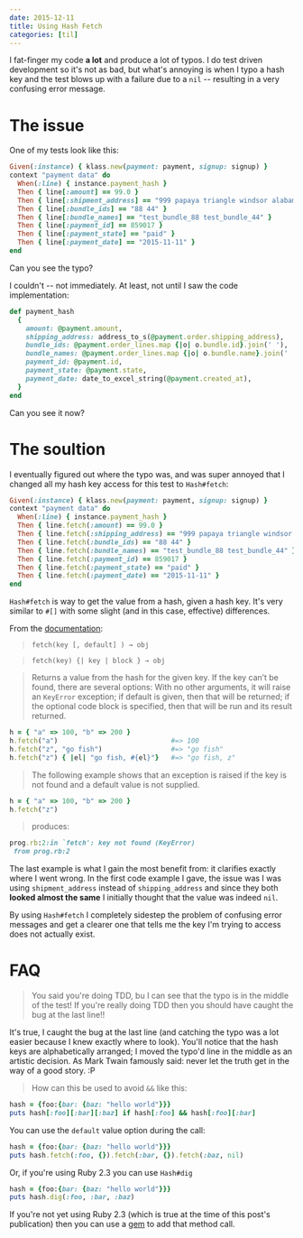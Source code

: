 ```yaml
---
date: 2015-12-11
title: Using Hash Fetch
categories: [til]
---
```


I fat-finger my code **a lot** and produce a lot of typos. I do test driven development so it's not as bad, but what's annoying is when I typo a hash key and the test blows up with a failure due to a `nil` -- resulting in a very confusing error message.

<!--more-->


# The issue

One of my tests look like this:

```ruby
Given(:instance) { klass.new(payment: payment, signup: signup) }
context "payment data" do
  When(:line) { instance.payment_hash }
  Then { line[:amount] == 99.0 }
  Then { line[:shipment_address] == "999 papaya triangle windsor alabama 06040 united states" }
  Then { line[:bundle_ids] == "88 44" }
  Then { line[:bundle_names] == "test_bundle_88 test_bundle_44" }
  Then { line[:payment_id] == 859017 }
  Then { line[:payment_state] == "paid" }
  Then { line[:payment_date] == "2015-11-11" }
end
```

Can you see the typo?

I couldn't -- not immediately. At least, not until I saw the code implementation:

```ruby
def payment_hash
  {
    amount: @payment.amount,
    shipping_address: address_to_s(@payment.order.shipping_address),
    bundle_ids: @payment.order_lines.map {|o| o.bundle.id}.join(' '),
    bundle_names: @payment.order_lines.map {|o| o.bundle.name}.join(' '),
    payment_id: @payment.id,
    payment_state: @payment.state,
    payment_date: date_to_excel_string(@payment.created_at),
  }
end
```

Can you see it now?

# The soultion

I eventually figured out where the typo was, and was super annoyed that I changed all my hash key access for this test to `Hash#fetch`:

```ruby
Given(:instance) { klass.new(payment: payment, signup: signup) }
context "payment data" do
  When(:line) { instance.payment_hash }
  Then { line.fetch(:amount) == 99.0 }
  Then { line.fetch(:shipping_address) == "999 papaya triangle windsor alabama 06040 united states" }
  Then { line.fetch(:bundle_ids) == "88 44" }
  Then { line.fetch(:bundle_names) == "test_bundle_88 test_bundle_44" }
  Then { line.fetch(:payment_id) == 859017 }
  Then { line.fetch(:payment_state) == "paid" }
  Then { line.fetch(:payment_date) == "2015-11-11" }
end
```

`Hash#fetch` is way to get the value from a hash, given a hash key. It's very similar to `#[]` with some slight (and in this case, effective) differences.

From the [documentation](http://ruby-doc.org/core-2.2.0/Hash.html#method-i-fetch):

> `fetch(key [, default] ) → obj`

> `fetch(key) {| key | block } → obj`

> Returns a value from the hash for the given key. If the key can’t be found, there are several options: With no other arguments, it will raise an `KeyError` exception; if default is given, then that will be returned; if the optional code block is specified, then that will be run and its result returned.

```ruby
h = { "a" => 100, "b" => 200 }
h.fetch("a")                            #=> 100
h.fetch("z", "go fish")                 #=> "go fish"
h.fetch("z") { |el| "go fish, #{el}"}   #=> "go fish, z"
```

> The following example shows that an exception is raised if the key is not found and a default value is not supplied.

```ruby
h = { "a" => 100, "b" => 200 }
h.fetch("z")
```

> produces:

```ruby
prog.rb:2:in `fetch': key not found (KeyError)
 from prog.rb:2
 ```

The last example is what I gain the most benefit from: it clarifies exactly where I went wrong. In the first code example I gave, the issue was I was using `shipment_address` instead of `shipping_address` and since they both **looked almost the same** I initially thought that the value was indeed `nil`.

By using `Hash#fetch` I completely sidestep the problem of confusing error messages and get a clearer one that tells me the key I'm trying to access does not actually exist.

# FAQ

> You said you're doing TDD, bu I can see that the typo is in the middle of the test! If you're really doing TDD then you should have caught the bug at the last line!!

 It's true, I caught the bug at the last line (and catching the typo was a lot easier because I knew exactly where to look). You'll notice that the hash keys are alphabetically arranged; I moved the typo'd line in the middle as an artistic decision. As Mark Twain famously said: never let the truth get in the way of a good story. :P

> How can this be used to avoid `&&` like this:

 ```ruby
hash = {foo:{bar: {baz: "hello world"}}}
puts hash[:foo][:bar][:baz] if hash[:foo] && hash[:foo][:bar]
```

You can use the `default` value option during the call:
```ruby
hash = {foo:{bar: {baz: "hello world"}}}
puts hash.fetch(:foo, {}).fetch(:bar, {}).fetch(:baz, nil)
```

Or, if you're using Ruby 2.3 you can use `Hash#dig`
```ruby
hash = {foo:{bar: {baz: "hello world"}}}
puts hash.dig(:foo, :bar, :baz)
```

If you're not yet using Ruby 2.3 (which is true at the time of this post's publication) then you can use a [gem](https://github.com/Invoca/ruby_dig) to add that method call.
